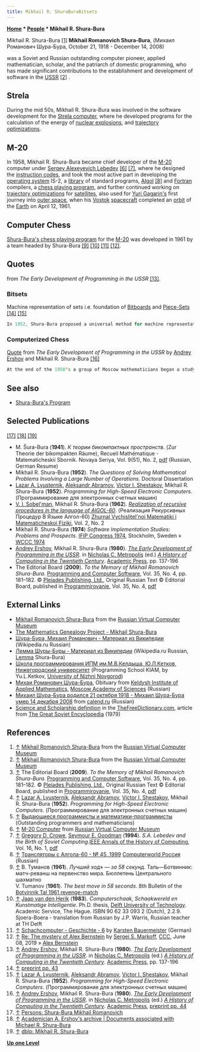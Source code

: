 ```yaml
---
title: Mikhail R. ShuraBuraBitsets
---
```

**[Home](Home "Home") \* [People](People "People") \* Mikhail R. Shura-Bura**



 [](http://www.computer-museum.ru/english/galglory_en/Shura-Bura.htm) Mikhail R. Shura-Bura <a id="cite-note-1" href="#cite-ref-1">[1]</a> 
**Mikhail Romanovich Shura-Bura**, (Михаил Романович Шура-Бура, October 21, 1918 - December 14, 2008)  

was a Soviet and Russian outstanding computer pioneer, applied mathematician, scholar, and the patriarch of domestic programming, who has made significant contributions to the establishment and development of software in the [USSR](https://en.wikipedia.org/wiki/Soviet_Union) <a id="cite-note-2" href="#cite-ref-2">[2]</a> . 



## Strela


During the mid 50s, Mikhail R. Shura-Bura was involved in the software development for the [Strela computer](https://en.wikipedia.org/wiki/Strela_computer), where he developed programs for the calculation of the energy of [nuclear explosions](https://en.wikipedia.org/wiki/Nuclear_explosion), and [trajectory optimizations](https://en.wikipedia.org/wiki/Trajectory_optimization).



## M-20


In 1958, Mikhail R. Shura-Bura became chief developer of the [M-20](M-20 "M-20") computer under [Sergey Alexeyevich Lebedev](https://en.wikipedia.org/wiki/Sergey_Alexeyevich_Lebedev) <a id="cite-note-6" href="#cite-ref-6">[6]</a> <a id="cite-note-7" href="#cite-ref-7">[7]</a>, where he designed the [instruction codes](https://en.wikipedia.org/wiki/Machine_code), and took the most active part in developing the [operating system](https://en.wikipedia.org/wiki/Operating_system) IS-2, a [library](https://en.wikipedia.org/wiki/Library_%28computing%29) of standard programs, [Algol](Algol "Algol") <a id="cite-note-8" href="#cite-ref-8">[8]</a> and [Fortran](Fortran "Fortran") compilers, a [chess playing program](Shura-Bura%27s_Program "Shura-Bura's Program"), and further continued working on [trajectory optimizations](https://en.wikipedia.org/wiki/Trajectory_optimization) for [satellites](https://en.wikipedia.org/wiki/Satellite), also used for [Yuri Gagarin's](https://en.wikipedia.org/wiki/Yuri_Gagarin) first journey into [outer space](https://en.wikipedia.org/wiki/Outer_space), when his [Vostok](https://en.wikipedia.org/wiki/Vostok_%28spacecraft%29) [spacecraft](https://en.wikipedia.org/wiki/Spacecraft) completed an [orbit](https://en.wikipedia.org/wiki/Orbit) of the [Earth](https://en.wikipedia.org/wiki/Earth) on April 12, 1961.



## Computer Chess


[Shura-Bura's chess playing program](Shura-Bura%27s_Program "Shura-Bura's Program") for the [M-20](M-20 "M-20") was developed in 1961 by a team headed by Shura-Bura <a id="cite-note-9" href="#cite-ref-9">[9]</a> <a id="cite-note-10" href="#cite-ref-10">[10]</a> <a id="cite-note-11" href="#cite-ref-11">[11]</a> <a id="cite-note-12" href="#cite-ref-12">[12]</a>. 



## Quotes


from *The Early Development of Programming in the USSR* <a id="cite-note-13" href="#cite-ref-13">[13]</a>.




### Bitsets


Machine representation of sets i.e. foundation of [Bitboards](Bitboards "Bitboards") and [Piece-Sets](Piece-Sets "Piece-Sets") <a id="cite-note-14" href="#cite-ref-14">[14]</a> <a id="cite-note-15" href="#cite-ref-15">[15]</a>




```C++
In 1952, Shura-Bura proposed a universal method for machine representation of sets which are subsets of some general enumerated set {m1,...,mn}. Each such subset {mi1, ... ,mik} is represented by a binary vector |β1,...,βn| where βi1 = βi2 = ... = βik = 1 while the other elements are all equal to zero. Such a vector is called a "logical scale". Computing the [cardinality](Population_Count "Population Count") of such sets and other set theoretic operations are rather conveniently reduced to machine instructions such as [shift](General_Setwise_Operations#ShiftingBitboards "General Setwise Operations"), [normalization](BitScan#DoubleConversionBSR "BitScan") and [bitwise logical operations](General_Setwise_Operations#Bitwisebooleanoperations "General Setwise Operations"). 

```





### Computerized Chess


[Quote](Template:Quote_Shura-Bura "Template:Quote Shura-Bura") from *The Early Development of Programming in the USSR* by [Andrey Ershov](Mathematician#Ershov "Mathematician") and Mikhail R. Shura-Bura <a id="cite-note-16" href="#cite-ref-16">[16]</a>




```C++
At the end of the 1950's a group of Moscow mathematicians began a study of computerized chess. Sixteen years later, the studies would lead to victory in the [first world chess tournament for computer programs](WCCC_1974 "WCCC 1974") held in Stockholm during the 1974 [IFIP](IFIP "IFIP") Congress. An important component of this success was a deep study of the problems of information organization in [computer memory](Memory "Memory") and of various [search heuristics](Search "Search"). [G. M. Adelson-Velsky](Georgy_Adelson-Velsky "Georgy Adelson-Velsky") and [E. M. Landis](Mathematician#Landis "Mathematician") invented the [binary search tree](https://en.wikipedia.org/wiki/AVL_tree) ("dichotomic inquiry") and [A. L. Brudno](Alexander_Brudno "Alexander Brudno"), independent of [J. McCarthy](John_McCarthy "John McCarthy"), discovered the [(α,β)-heuristic](Alpha-Beta "Alpha-Beta") for reducing search times on a game tree.

```

## See also


* [Shura-Bura's Program](Shura-Bura%27s_Program "Shura-Bura's Program")


## Selected Publications


<a id="cite-note-17" href="#cite-ref-17">[17]</a> <a id="cite-note-18" href="#cite-ref-18">[18]</a> <a id="cite-note-19" href="#cite-ref-19">[19]</a>



* M. Šura-Bura (**1941**). *К теории бикомпактных пространств*. (Zur Theorie der bikompakten Räume), Recueil Mathématique - Matematicheskii Sbornik. Novaya Seriya, Vol. 9(51), No. 2, [pdf](http://www.mathnet.ru/links/21a1738438d9e76cfb6c25345cd0c6e7/sm6092.pdf) (Russian, German Resume)
* Mikhail R. Shura-Bura (**1952**). *The Questions of Solving Mathematical Problems Involving a Large Number of Operations*. Doctoral Dissertation
* [Lazar A. Lyusternik](Mathematician#LLyusternik "Mathematician"), [Aleksandr Abramov](Mathematician#AAbramov "Mathematician"), [Victor I. Shestakov](Mathematician#VIShestakov "Mathematician"), Mikhail R. Shura-Bura (**1952**). *Programming for High-Speed Electronic Computers*. (Программирование для электронных счетных машин)
* [V. I. Sobel'man](http://www.mathnet.ru/php/person.phtml?option_lang=eng&personid=63222), Mikhail R. Shura-Bura (**1962**). *[Realization of recursive procedures in the language of AlGOL-60](http://www.mathnet.ru/php/archive.phtml?wshow=paper&jrnid=zvmmf&paperid=7886&option_lang=eng)*. (Реализация Рекурсивных Процедур В Языке Алгол-60) [Zhurnal Vychislitel'noi Matematiki i Matematicheskoi Fiziki](http://www.mathnet.ru/php/archive.phtml?jrnid=zvmmf&option_lang=eng&wshow=statlist), Vol. 2, No. 2
* Mikhail R. Shura-Bura (**1974**) *Software Implementation Studies: Problems and Prospects*. [IFIP Congress 1974](http://www.informatik.uni-trier.de/~ley/db/conf/ifip/ifip74.html#Shura-Bura74), Stockholm, Sweden » [WCCC 1974](WCCC_1974 "WCCC 1974")
* [Andrey Ershov](Mathematician#Ershov "Mathematician"), Mikhail R. Shura-Bura (**1980**). *[The Early Development of Programming in the USSR](http://ershov.iis.nsk.su/archive/eaindex.asp?lang=2&gid=910)*. in [Nicholas C. Metropolis](https://en.wikipedia.org/wiki/Nicholas_C._Metropolis) (ed.) *[A History of Computing in the Twentieth Century](http://dl.acm.org/citation.cfm?id=578384)*. [Academic Press](https://en.wikipedia.org/wiki/Academic_Press), pp. 137-196
* The Editorial Board (**2009**). *To the Memory of Mikhail Romanovich Shura-Bura*. [Programming and Computer Software](http://www.springer.com/computer/journal/11086), Vol. 35, No. 4, pp. 181–182. © [Pleiades Publishing, Ltd.](http://www.maikonline.com/maik/about.do?tileName=about.copyright), Original Russian Text © Editorial Board, published in [Programmirovanie](http://www.maik.ru/cgi-perl/journal.pl?name=procom&page=main), Vol. 35, No. 4, [pdf](http://link.springer.com/content/pdf/10.1134%2FS036176880904001X.pdf)


## External Links


* [Mikhail Romanovich Shura-Bura](http://www.computer-museum.ru/english/galglory_en/Shura-Bura.htm) from the [Russian Virtual Computer Museum](Russian_Virtual_Computer_Museum "Russian Virtual Computer Museum")
* [The Mathematics Genealogy Project - Mikhail Shura-Bura](https://genealogy.math.ndsu.nodak.edu/id.php?id=106676)
* [Шура-Бура, Михаил Романович - Материал из Википедии](http://ru.wikipedia.org/wiki/%D0%A8%D1%83%D1%80%D0%B0-%D0%91%D1%83%D1%80%D0%B0,_%D0%9C%D0%B8%D1%85%D0%B0%D0%B8%D0%BB_%D0%A0%D0%BE%D0%BC%D0%B0%D0%BD%D0%BE%D0%B2%D0%B8%D1%87) (Wikipedia.ru Russian)
* [Лемма Шуры-Буры - Материал из Википедии](http://ru.wikipedia.org/wiki/%D0%9B%D0%B5%D0%BC%D0%BC%D0%B0_%D0%A8%D1%83%D1%80%D1%8B-%D0%91%D1%83%D1%80%D1%8B) (Wikipedia.ru Russian, [Lemma](https://en.wikipedia.org/wiki/Lemma_%28mathematics%29) Shura-Bura)
* [Школа программирования ИПМ им.М.В.Келдыша, Ю.Л.Кетков, Нижегородский университет](http://keldysh.ru/events/ketkov/) (Programming School KIAM, by Yu.L.Ketkov, [University of Nizhni Novgorod](https://en.wikipedia.org/wiki/N._I._Lobachevsky_State_University_of_Nizhny_Novgorod))
* [Михаи Романович Шура-Бура](http://keldysh.ru/pages/shb80/shura-bura.htm), Obituary from [Keldysh Institute of Applied Mathematics](https://en.wikipedia.org/wiki/Keldysh_Institute_of_Applied_Mathematics), [Moscow Academy of Sciences](https://en.wikipedia.org/wiki/Russian_Academy_of_Sciences) (Russian)
* [Михаил Шура-Бура родился 21 октября 1918 - Михаил Шура-Бура умер 14 декабря 2008](http://www.calend.ru/person/3898/) from [calend.ru](http://www.calend.ru/) (Russian)
* [Science and Scholarship definition](http://encyclopedia2.thefreedictionary.com/Science+and+Scholarship) in the [TheFreeDictionary.com](https://en.wikipedia.org/wiki/TheFreeDictionary.com), article from [The Great Soviet Encyclopedia](https://en.wikipedia.org/wiki/Great_Soviet_Encyclopedia) (1979)


## References


1. <a id="cite-ref-1" href="#cite-note-1">↑</a> [Mikhail Romanovich Shura-Bura](http://www.computer-museum.ru/english/galglory_en/Shura-Bura.htm) from the [Russian Virtual Computer Museum](Russian_Virtual_Computer_Museum "Russian Virtual Computer Museum")
2. <a id="cite-ref-2" href="#cite-note-2">↑</a> [Mikhail Romanovich Shura-Bura](http://www.computer-museum.ru/english/galglory_en/Shura-Bura.htm) from the [Russian Virtual Computer Museum](Russian_Virtual_Computer_Museum "Russian Virtual Computer Museum")
3. <a id="cite-ref-3" href="#cite-note-3">↑</a> The Editorial Board (**2009**). *To the Memory of Mikhail Romanovich Shura-Bura*. [Programming and Computer Software](http://www.springer.com/computer/journal/11086), Vol. 35, No. 4, pp. 181–182. © [Pleiades Publishing, Ltd.](http://www.maikonline.com/maik/about.do?tileName=about.copyright), Original Russian Text © Editorial Board, published in [Programmirovanie](http://www.maik.ru/cgi-perl/journal.pl?name=procom&page=main), Vol. 35, No. 4, [pdf](http://link.springer.com/content/pdf/10.1134%2FS036176880904001X.pdf)
4. <a id="cite-ref-4" href="#cite-note-4">↑</a> [Lazar A. Lyusternik](Mathematician#LLyusternik "Mathematician"), [Aleksandr Abramov](Mathematician#AAbramov "Mathematician"), [Victor I. Shestakov](Mathematician#VIShestakov "Mathematician"), Mikhail R. Shura-Bura (**1952**). *Programming for High-Speed Electronic Computers*. (Программирование для электронных счетных машин)
5. <a id="cite-ref-5" href="#cite-note-5">↑</a> [Выдающиеся программисты и математики-программисты](http://www.chernyshov.com/PROGRAMMERS/GrosProg.htm) (Outstanding programmers and mathematicians)
6. <a id="cite-ref-6" href="#cite-note-6">↑</a> [M-20 Computer](http://www.computer-museum.ru/english/m20.htm) from [Russian Virtual Computer Museum](Russian_Virtual_Computer_Museum "Russian Virtual Computer Museum")
7. <a id="cite-ref-7" href="#cite-note-7">↑</a> [Gregory D. Crowe](http://dl.acm.org/author_page.cfm?id=81430666284&coll=DL&dl=ACM&trk=0&cfid=243855333&cftoken=87926302), [Seymour E. Goodman](http://www.informatik.uni-trier.de/~ley/pers/hd/g/Goodman:Seymour_E=) (**1994**). *S.A. Lebedev and the Birth of Soviet Computing*.[IEEE Annals of the History of Computing](https://en.wikipedia.org/wiki/IEEE_Annals_of_the_History_of_Computing), Vol. 16, No. 1, [pdf](http://devcistp.gatech.edu/sites/devcistp.gatech.edu/files/lebedev_and_the_birth_of_soviet_computing.pdf)
8. <a id="cite-ref-8" href="#cite-note-8">↑</a> [Трансляторы с Алгола-60 - № 45, 1999](http://www.osp.ru/cw/1999/45/38679/) [Computerworld Россия](Computerworld#Russia "Computerworld") (Russian)
9. <a id="cite-ref-9" href="#cite-note-9">↑</a> В. Туманов (**1961**). *Лучший ход» — за 58 секунд*. Таль—Ботвинник: матч-реванш на первенство мира. Бюллетень Центрального шахматно  
V. Tumanov (**1961**). *The best move in 58 seconds*. 8th Bulletin of the [Botvinnik Tal 1961 revenge-match](https://en.wikipedia.org/wiki/World_Chess_Championship_1961)
10. <a id="cite-ref-10" href="#cite-note-10">↑</a> [Jaap van den Herik](Jaap_van_den_Herik "Jaap van den Herik") (**1983**). *Computerschaak, Schaakwereld en Kunstmatige Intelligentie*. Ph.D. thesis, [Delft University of Technology](Delft_University_of_Technology "Delft University of Technology"). Academic Service, The Hague. ISBN 90 62 33 093 2 (Dutch), 2.2.9. Sjoera-Boera - translation from Russian by J.P. Warris, Russian teacher at TH Delft
11. <a id="cite-ref-11" href="#cite-note-11">↑</a> [Schachcomputer - Geschichte - 6](http://www.schachcomputer.at/gesch6.htm) by [Karsten Bauermeister](Karsten_Bauermeister "Karsten Bauermeister") (German)
12. <a id="cite-ref-12" href="#cite-note-12">↑</a> [Re: The mystery of Alex Bernstein](http://www.talkchess.com/forum3/viewtopic.php?f=2&t=70939&start=5) by [Sergei S. Markoff](Sergei_Markoff "Sergei Markoff"), [CCC](CCC "CCC"), June 08, 2019 » [Alex Bernstein](Alex_Bernstein "Alex Bernstein")
13. <a id="cite-ref-13" href="#cite-note-13">↑</a> [Andrey Ershov](Mathematician#Ershov "Mathematician"), Mikhail R. Shura-Bura (**1980**). *[The Early Development of Programming in the USSR](http://ershov.iis.nsk.su/archive/eaindex.asp?lang=2&gid=910)*. in [Nicholas C. Metropolis](https://en.wikipedia.org/wiki/Nicholas_C._Metropolis) (ed.) *[A History of Computing in the Twentieth Century](http://dl.acm.org/citation.cfm?id=578384)*. [Academic Press](https://en.wikipedia.org/wiki/Academic_Press), pp. 137-196
 14. <a id="cite-ref-14" href="#cite-note-14">↑</a> [preprint pp. 43](http://ershov.iis.nsk.su/archive/eaimage.asp?did=28792&fileid=173670) 
15. <a id="cite-ref-15" href="#cite-note-15">↑</a> [Lazar A. Lyusternik](Mathematician#LLyusternik "Mathematician"), [Aleksandr Abramov](Mathematician#AAbramov "Mathematician"), [Victor I. Shestakov](Mathematician#VIShestakov "Mathematician"), Mikhail R. Shura-Bura (**1952**). *Programming for High-Speed Electronic Computers*. (Программирование для электронных счетных машин)
 16. <a id="cite-ref-16" href="#cite-note-16">↑</a> [Andrey Ershov](Mathematician#Ershov "Mathematician"), Mikhail R. Shura-Bura (**1980**). *[The Early Development of Programming in the USSR](http://ershov.iis.nsk.su/archive/eaindex.asp?lang=2&gid=910)*. in [Nicholas C. Metropolis](https://en.wikipedia.org/wiki/Nicholas_C._Metropolis) (ed.) *[A History of Computing in the Twentieth Century](http://dl.acm.org/citation.cfm?id=578384)*. [Academic Press](https://en.wikipedia.org/wiki/Academic_Press), [preprint pp. 44](http://ershov.iis.nsk.su/archive/eaimage.asp?did=28792&fileid=173671) 
17. <a id="cite-ref-17" href="#cite-note-17">↑</a> [Persons: Shura-Bura Mikhail Romanovich](http://www.mathnet.ru/php/person.phtml?option_lang=eng&personid=23635)
18. <a id="cite-ref-18" href="#cite-note-18">↑</a> [Academician A. Ershov's archive | Documents associated with Michael R. Shura-Bura](http://ershov.iis.nsk.su/archive/eacard.asp?pplid=1319)
19. <a id="cite-ref-19" href="#cite-note-19">↑</a> [dblp: Mikhail R. Shura-Bura](http://www.informatik.uni-trier.de/~ley/pers/hd/s/Shura=Bura:Mikhail_R=)

**[Up one Level](People "People")**







 
